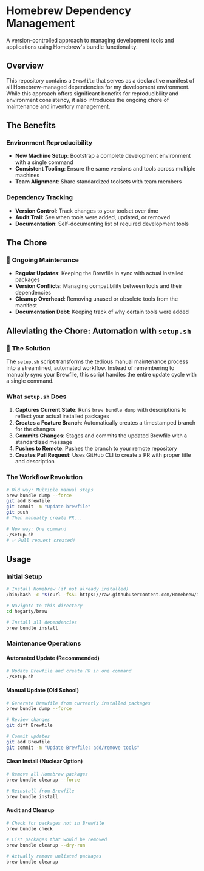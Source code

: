 # Homebrew Dependency Management

A version-controlled approach to managing development tools and applications using Homebrew's bundle functionality.

## Overview

This repository contains a `Brewfile` that serves as a declarative manifest of all Homebrew-managed dependencies for my development environment. While this approach offers significant benefits for reproducibility and environment consistency, it also introduces the ongoing chore of maintenance and inventory management.

## The Benefits

### **Environment Reproducibility**
- **New Machine Setup**: Bootstrap a complete development environment with a single command
- **Consistent Tooling**: Ensure the same versions and tools across multiple machines
- **Team Alignment**: Share standardized toolsets with team members

### **Dependency Tracking**
- **Version Control**: Track changes to your toolset over time
- **Audit Trail**: See when tools were added, updated, or removed
- **Documentation**: Self-documenting list of required development tools

## The Chore

### 📝 **Ongoing Maintenance**
- **Regular Updates**: Keeping the Brewfile in sync with actual installed packages
- **Version Conflicts**: Managing compatibility between tools and their dependencies
- **Cleanup Overhead**: Removing unused or obsolete tools from the manifest
- **Documentation Debt**: Keeping track of why certain tools were added

## Alleviating the Chore: Automation with `setup.sh`

### 🤖 **The Solution**
The `setup.sh` script transforms the tedious manual maintenance process into a streamlined, automated workflow. Instead of remembering to manually sync your Brewfile, this script handles the entire update cycle with a single command.

### **What `setup.sh` Does**
1. **Captures Current State**: Runs `brew bundle dump` with descriptions to reflect your actual installed packages
2. **Creates a Feature Branch**: Automatically creates a timestamped branch for the changes
3. **Commits Changes**: Stages and commits the updated Brewfile with a standardized message
4. **Pushes to Remote**: Pushes the branch to your remote repository
5. **Creates Pull Request**: Uses GitHub CLI to create a PR with proper title and description

### **The Workflow Revolution**
```bash
# Old way: Multiple manual steps
brew bundle dump --force
git add Brewfile
git commit -m "Update brewfile"
git push
# Then manually create PR...

# New way: One command
./setup.sh
# ✅ Pull request created!
```

## Usage

### Initial Setup
```bash
# Install Homebrew (if not already installed)
/bin/bash -c "$(curl -fsSL https://raw.githubusercontent.com/Homebrew/install/HEAD/install.sh)"

# Navigate to this directory
cd hegarty/brew

# Install all dependencies
brew bundle install
```

### Maintenance Operations

#### Automated Update (Recommended)
```bash
# Update Brewfile and create PR in one command
./setup.sh
```

#### Manual Update (Old School)
```bash
# Generate Brewfile from currently installed packages
brew bundle dump --force

# Review changes
git diff Brewfile

# Commit updates
git add Brewfile
git commit -m "Update Brewfile: add/remove tools"
```

#### Clean Install (Nuclear Option)
```bash
# Remove all Homebrew packages
brew bundle cleanup --force

# Reinstall from Brewfile
brew bundle install
```

#### Audit and Cleanup
```bash
# Check for packages not in Brewfile
brew bundle check

# List packages that would be removed
brew bundle cleanup --dry-run

# Actually remove unlisted packages
brew bundle cleanup
```
